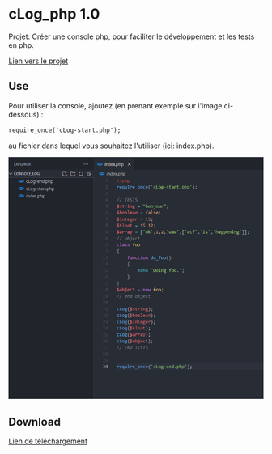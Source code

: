 # cLog_php 1.0

Projet: Créer une console php, pour faciliter le développement et les tests en php.

[Lien vers le projet](https://tanguy-jpg.github.io/cLog_php/)

## Use

Pour utiliser la console, ajoutez (en prenant exemple sur l'image ci-dessous) :

```diff
require_once('cLog-start.php');
```
au fichier dans lequel vous souhaitez l'utiliser (ici: index.php).

![Example of Use](exampleOfUse.PNG)

## Download

[Lien de téléchargement](https://drive.google.com/uc?export=download&id=1wfIngR0-kHlyVcqv2pCDH0JcJ2nd7wH9)

